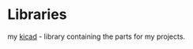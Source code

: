 Libraries
=========

my [kicad](http://www.kicad-pcb.org/) - library containing the parts for my projects.
